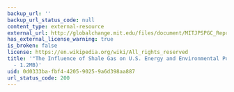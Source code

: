 ```yaml
---
backup_url: ''
backup_url_status_code: null
content_type: external-resource
external_url: http://globalchange.mit.edu/files/document/MITJPSPGC_Reprint_12-1.pdf
has_external_license_warning: true
is_broken: false
license: https://en.wikipedia.org/wiki/All_rights_reserved
title: '"The Influence of Shale Gas on U.S. Energy and Environmental Policy." (PDF
  - 1.2MB)'
uid: 0d0333ba-fbf4-4205-9025-9a6d398aa887
url_status_code: 200
---
```


